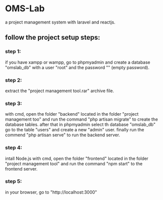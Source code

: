 # OMS-Lab
a project management system with laravel and reactjs.

## follow the project setup steps:

### step 1:
if you have xampp or wampp, go to phpmyadmin and create a database "omslab_db" with a user "root" and the password "" (empty password).

### step 2:
extract the "project management tool.rar" archive file.

### step 3:
with cmd, open the folder "backend" located in the folder "project management too" and run the command "php artisan migrate" to create the database tables.
after that in phpmyadmin select th database "omslab_db" go to the table "users" and create a new "admin" user.
finally run the commend "php artisan serve" to run the backend server.

### step 4:
intall Node.js
with cmd, open the folder "frontend" located in the folder "project management tool" and run the command "npm start" to the frontend server.

### step 5:
in your browser, go to "http://localhost:3000"

